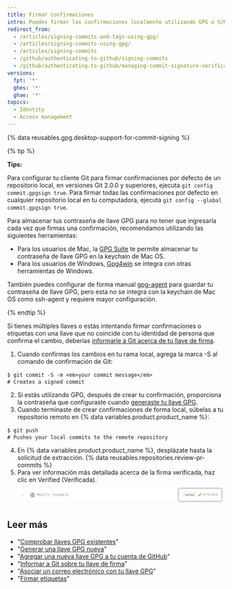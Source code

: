 ```yaml
---
title: Firmar confirmaciones
intro: Puedes firmar las confirmaciones localmente utilizando GPG o S/MIME.
redirect_from:
  - /articles/signing-commits-and-tags-using-gpg/
  - /articles/signing-commits-using-gpg/
  - /articles/signing-commits
  - /github/authenticating-to-github/signing-commits
  - /github/authenticating-to-github/managing-commit-signature-verification/signing-commits
versions:
  fpt: '*'
  ghes: '*'
  ghae: '*'
topics:
  - Identity
  - Access management
---
```


{% data reusables.gpg.desktop-support-for-commit-signing %}

{% tip %}

**Tips:**

Para configurar tu cliente Git para firmar confirmaciones por defecto de un repositorio local, en versiones Git 2.0.0 y superiores, ejecuta `git config commit.gpgsign true`. Para firmar todas las confirmaciones por defecto en cualquier repositorio local en tu computadora, ejecuta `git config --global commit.gpgsign true`.

Para almacenar tus contraseña de llave GPG para no tener que ingresarla cada vez que firmas una confirmación, recomendamos utilizando las siguientes herramientas:
  - Para los usuarios de Mac, la [GPG Suite](https://gpgtools.org/) te permite almacenar tu contraseña de llave GPG en la keychain de Mac OS.
  - Para los usuarios de Windows, [Gpg4win](https://www.gpg4win.org/) se integra con otras herramientas de Windows.

También puedes configurar de forma manual [gpg-agent](http://linux.die.net/man/1/gpg-agent) para guardar tu contraseña de llave GPG, pero esta no se integra con la keychain de Mac OS como ssh-agent y requiere mayor configuración.

{% endtip %}

Si tienes múltiples llaves o estás intentando firmar confirmaciones o etiquetas con una llave que no coincide con tu identidad de persona que confirma el cambio, deberías [informarle a Git acerca de tu llave de firma](/articles/telling-git-about-your-signing-key).

1. Cuando confirmas los cambios en tu rama local, agrega la marca -S al comando de confirmación de Git:
  ```shell
  $ git commit -S -m <em>your commit message</em>
  # Creates a signed commit
  ```
2. Si estás utilizando GPG, después de crear tu confirmación, proporciona la contraseña que configuraste cuando [generaste tu llave GPG](/articles/generating-a-new-gpg-key).
3. Cuando terminaste de crear confirmaciones de forma local, súbelas a tu repositorio remoto en {% data variables.product.product_name %}:
  ```shell
  $ git push
  # Pushes your local commits to the remote repository
  ```
4. En {% data variables.product.product_name %}, desplázate hasta la solicitud de extracción.
{% data reusables.repositories.review-pr-commits %}
5. Para ver información más detallada acerca de la firma verificada, haz clic en Verified (Verificada). ![Confirmación firmada](/assets/images/help/commits/gpg-signed-commit-verified-without-details.png)

## Leer más

* "[Comprobar llaves GPG existentes](/articles/checking-for-existing-gpg-keys)"
* "[Generar una llave GPG nueva](/articles/generating-a-new-gpg-key)"
* "[Agregar una nueva llave GPG a tu cuenta de GitHub](/articles/adding-a-new-gpg-key-to-your-github-account)"
* "[Informar a Git sobre tu llave de firma](/articles/telling-git-about-your-signing-key)"
* "[Asociar un correo electrónico con tu llave GPG](/articles/associating-an-email-with-your-gpg-key)"
* "[Firmar etiquetas](/articles/signing-tags)"
